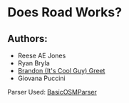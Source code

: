 # Does Road Works?

## Authors:
- Reese AE Jones
- Ryan Bryla
- [Brandon (It's Cool Guy) Greet](https://github.com/BrandonGreet)
- Giovana Puccini

Parser Used: [BasicOSMParser](https://github.com/PanierAvide/BasicOSMParser/)